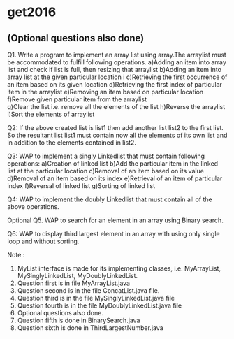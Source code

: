 # get2016
## (Optional questions also done) 

Q1. Write a program to implement an array list using array.The arraylist must be accommodated to fulfill following operations.
a)Adding an item into array list and check if list is full, then resizing that arraylist
b)Adding an item into array list at the given particular location i
c)Retrieving the first occurrence of an item based on its given location
d)Retrieving the first index of particular item in the arraylist
e)Removing an item based on particular location
f)Remove given particular item from the arraylist  
g)Clear the list i.e. remove all the elements of the list
h)Reverse the arraylist
i)Sort the elements of arraylist

Q2: If the above created list is list1 then add another list list2 to the first list. So the resultant list list1 must contain now all the
elements of its own list and in addition to the elements contained in list2.

Q3: WAP to implement a singly Linkedlist that must contain following operations:
a)Creation of linked list
b)Add the particular item in the linked list at the particular location
c)Removal of an item based on its value   
d)Removal of an item based on its index
e)Retrieval of an item of particular index
f)Reversal of linked list
g)Sorting of linked list

Q4: WAP to implement the doubly Linkedlist that must contain all of the above operations.

Optional
Q5. WAP to search for an element in an array using Binary search.

Q6: WAP to display third largest element in an array with using only single loop and without sorting.

Note :

1. MyList interface is made for its implementing classes, i.e. MyArrayList, MySinglyLinkedList, MyDoublyLinkedList.
2. Question first is in file MyArrayList.java
3. Question second is in the file ConcatList.java file.
4. Question third is in the file MySinglyLinkedList.java file
5. Question fourth is in the file MyDoublyLinkedList.java file
4. Optional questions also done.
5. Question fifth is done in BinarySearch.java
6. Question sixth is done in ThirdLargestNumber.java
